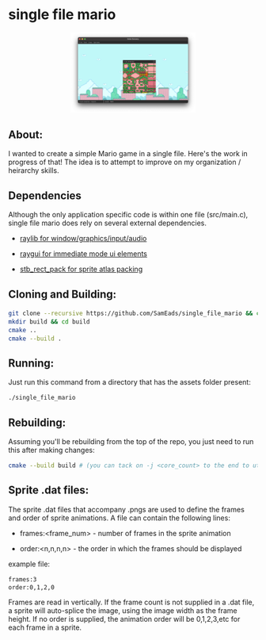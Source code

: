 # single file mario
<p align="center"><img src="img/screenshot1.png" alt="drawing" width="50%"/></p>

## About:
I wanted to create a simple Mario game in a single file. Here's the work in progress of that! The idea is to attempt to improve on my organization / heirarchy skills.

## Dependencies
Although the only application specific code is within one file (src/main.c), single file mario does rely on several external dependencies.

- [raylib for window/graphics/input/audio](https://github.com/raysan5/raylib)

- [raygui for immediate mode ui elements](https://github.com/raysan5/raygui)

- [stb_rect_pack for sprite atlas packing](https://github.com/nothings/stb/blob/master/stb_rect_pack.h)

## Cloning and Building:
```sh
git clone --recursive https://github.com/SamEads/single_file_mario && cd single_file_mario # (recursive clone is necessary for the stb submodule)
mkdir build && cd build
cmake ..
cmake --build .
```

## Running:
Just run this command from a directory that has the assets folder present:
```sh
./single_file_mario
```

## Rebuilding:
Assuming you'll be rebuilding from the top of the repo, you just need to run this after making changes:
```sh
cmake --build build # (you can tack on -j <core_count> to the end to utilize multiple cores)
```

## Sprite .dat files:
The sprite .dat files that accompany .pngs are used to define the frames and order of sprite animations. A file can contain the following lines:

* frames:<frame_num> - number of frames in the sprite animation

* order:<n,n,n,n> - the order in which the frames should be displayed

example file:
```
frames:3
order:0,1,2,0
```

Frames are read in vertically. If the frame count is not supplied in a .dat file, a sprite will auto-splice the image, using the image width as the frame height. If no order is supplied, the animation order will be 0,1,2,3,etc for each frame in a sprite.